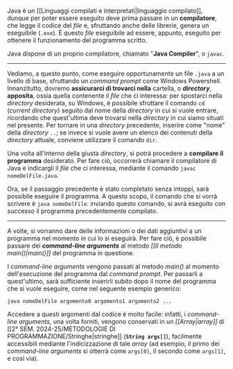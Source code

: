Java è un [[Linguaggi compilati e interpretati|linguaggio compilato]], dunque per poter essere eseguito deve prima passare in un **compilatore**, che legge il codice del *file* e, sfruttando anche delle librerie, genera un eseguibile (`.exe`). È questo *file* eseguibile ad essere, appunto, eseguito per ottenere il funzionamento del programma scritto.

Java dispone di un proprio compilatore, chiamato "**Java Compiler**", o `javac`.
___
Vediamo, a questo punto, come eseguire opportunamente un file `.java` a un livello di base, sfruttando un *command prompt* come Windows Powershell. Innanzitutto, dovremo **assicurarci di trovarci nella** cartella, o ***directory***, **apposita**, ossia quella contenente il *file* che ci interessa: per spostarci nella *directory* desiderata, su Windows, è possibile sfruttare il comando `cd` (*current directory*) seguito dal nome della *directory* in cui si vuole entrare, ricordando che quest'ultima deve trovarsi nella *directory* in cui siamo situati nel presente. Per tornare in una *directory* precedente, inserire come "nome" della *directory* `..`; se invece si vuole avere un elenco dei contenuti della *directory* attuale, conviene utilizzare il comando `dir`.

Una volta all'interno della giusta *directory*, si potrà procedere a **compilare il programma** desiderato. Per fare ciò, occorrerà chiamare il compilatore di Java e indicargli il *file* che ci interessa, mediante il comando `javac nomeDelFile.java`.

Ora, se il passaggio precedente è stato completato senza intoppi, sarà possibile eseguire il programma. A questo scopo, il comando che si vorrà scrivere è `java nomeDelFile`: inviando questo comando, si avrà eseguito con successo il programma precedentemente compilato.
___
A volte, si vorranno dare delle informazioni o dei dati aggiuntivi a un programma nel momento in cui lo si eseguirà. Per fare ciò, è possibile passare dei ***command-line arguments*** al metodo *[[Il metodo main()|main()]]* del programma in questione.

I *command-line arguments* vengono passati al metodo *main()* al momento dell'esecuzione del programma dal *command prompt*. Per passarli a quest'ultimo, sarà sufficiente inserirli subito dopo il nome del programma che si vuole eseguire, come nel seguente esempio generico:

```
java nomeDelFile argomento0 argomento1 argomento2 ...
```

Accedere a questi argomenti dal codice è molto facile: infatti, i *command-line arguments*, una volta forniti, vengono conservati in un *[[Array|array]]* di [[2° SEM. 2024-25/METODOLOGIE DI PROGRAMMAZIONE/Stringhe|stringhe]] (**`String args[]`**), facilmente accessibili mediante l'indicizzazione di tale *array* (ad esempio, il primo dei *command-line arguments* si otterrà come `args[0]`, il secondo come `args[1]`, e così via).

